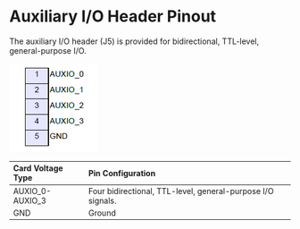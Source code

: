 # Auxiliary I/O Header Pinout

The auxiliary I/O header \(J5\) is provided for bidirectional, TTL-level, general-purpose I/O.

![](../../../.gitbook/assets/3%20%285%29.png)

| Card Voltage Type | Pin Configuration |
| :--- | :--- |
| AUXIO\_0-AUXIO\_3 | Four bidirectional, TTL-level, general-purpose I/O signals. |
| GND | Ground |


